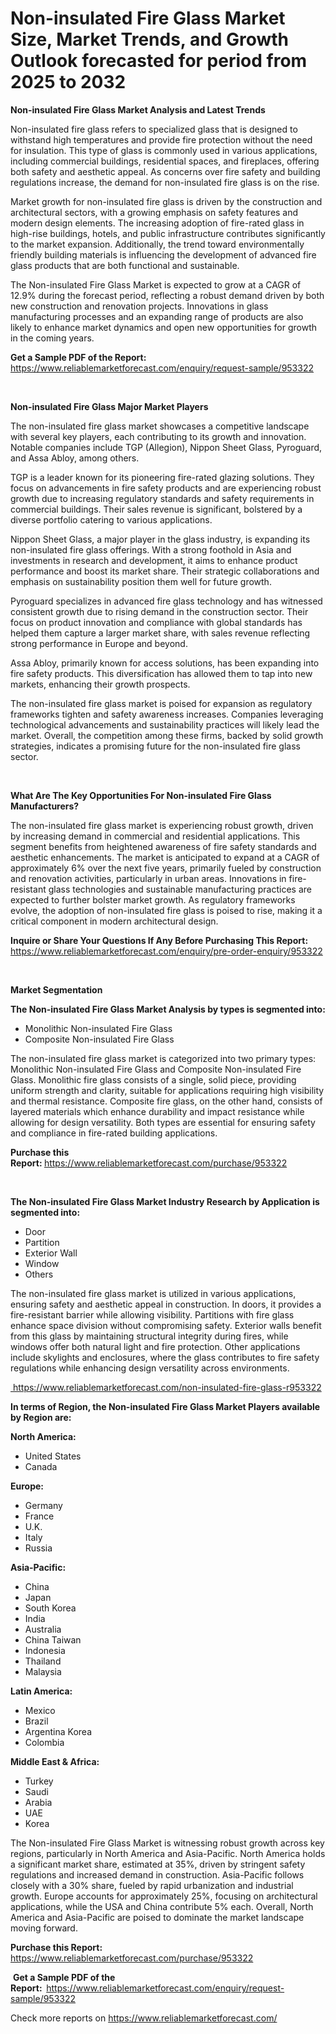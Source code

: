 <p><h1>Non-insulated Fire Glass Market Size, Market Trends, and Growth Outlook forecasted for period from 2025 to 2032</h1></p><p><strong>Non-insulated Fire Glass Market Analysis and Latest Trends</strong></p>
<p><p>Non-insulated fire glass refers to specialized glass that is designed to withstand high temperatures and provide fire protection without the need for insulation. This type of glass is commonly used in various applications, including commercial buildings, residential spaces, and fireplaces, offering both safety and aesthetic appeal. As concerns over fire safety and building regulations increase, the demand for non-insulated fire glass is on the rise.</p><p>Market growth for non-insulated fire glass is driven by the construction and architectural sectors, with a growing emphasis on safety features and modern design elements. The increasing adoption of fire-rated glass in high-rise buildings, hotels, and public infrastructure contributes significantly to the market expansion. Additionally, the trend toward environmentally friendly building materials is influencing the development of advanced fire glass products that are both functional and sustainable.</p><p>The Non-insulated Fire Glass Market is expected to grow at a CAGR of 12.9% during the forecast period, reflecting a robust demand driven by both new construction and renovation projects. Innovations in glass manufacturing processes and an expanding range of products are also likely to enhance market dynamics and open new opportunities for growth in the coming years.</p></p>
<p><strong>Get a Sample PDF of the Report:&nbsp;</strong> <a href="https://www.reliablemarketforecast.com/enquiry/request-sample/953322?utm_campaign=3525&utm_medium=2&utm_source=Github&utm_content=ia&utm_term=02042025&utm_id=non-insulated-fire-glass">https://www.reliablemarketforecast.com/enquiry/request-sample/953322</a></p>
<p>&nbsp;</p>
<p><strong>Non-insulated Fire Glass Major Market Players</strong></p>
<p><p>The non-insulated fire glass market showcases a competitive landscape with several key players, each contributing to its growth and innovation. Notable companies include TGP (Allegion), Nippon Sheet Glass, Pyroguard, and Assa Abloy, among others. </p><p>TGP is a leader known for its pioneering fire-rated glazing solutions. They focus on advancements in fire safety products and are experiencing robust growth due to increasing regulatory standards and safety requirements in commercial buildings. Their sales revenue is significant, bolstered by a diverse portfolio catering to various applications.</p><p>Nippon Sheet Glass, a major player in the glass industry, is expanding its non-insulated fire glass offerings. With a strong foothold in Asia and investments in research and development, it aims to enhance product performance and boost its market share. Their strategic collaborations and emphasis on sustainability position them well for future growth.</p><p>Pyroguard specializes in advanced fire glass technology and has witnessed consistent growth due to rising demand in the construction sector. Their focus on product innovation and compliance with global standards has helped them capture a larger market share, with sales revenue reflecting strong performance in Europe and beyond.</p><p>Assa Abloy, primarily known for access solutions, has been expanding into fire safety products. This diversification has allowed them to tap into new markets, enhancing their growth prospects.</p><p>The non-insulated fire glass market is poised for expansion as regulatory frameworks tighten and safety awareness increases. Companies leveraging technological advancements and sustainability practices will likely lead the market. Overall, the competition among these firms, backed by solid growth strategies, indicates a promising future for the non-insulated fire glass sector.</p></p>
<p>&nbsp;</p>
<p><strong>What Are The Key Opportunities For Non-insulated Fire Glass Manufacturers?</strong></p>
<p><p>The non-insulated fire glass market is experiencing robust growth, driven by increasing demand in commercial and residential applications. This segment benefits from heightened awareness of fire safety standards and aesthetic enhancements. The market is anticipated to expand at a CAGR of approximately 6% over the next five years, primarily fueled by construction and renovation activities, particularly in urban areas. Innovations in fire-resistant glass technologies and sustainable manufacturing practices are expected to further bolster market growth. As regulatory frameworks evolve, the adoption of non-insulated fire glass is poised to rise, making it a critical component in modern architectural design.</p></p>
<p><strong>Inquire or Share Your Questions If Any Before Purchasing This Report:</strong> <a href="https://www.reliablemarketforecast.com/enquiry/pre-order-enquiry/953322?utm_campaign=3525&utm_medium=2&utm_source=Github&utm_content=ia&utm_term=02042025&utm_id=non-insulated-fire-glass">https://www.reliablemarketforecast.com/enquiry/pre-order-enquiry/953322</a></p>
<p>&nbsp;</p>
<p><strong>Market Segmentation</strong></p>
<p><strong>The Non-insulated Fire Glass Market Analysis by types is segmented into:</strong></p>
<p><ul><li>Monolithic Non-insulated Fire Glass</li><li>Composite Non-insulated Fire Glass</li></ul></p>
<p><p>The non-insulated fire glass market is categorized into two primary types: Monolithic Non-insulated Fire Glass and Composite Non-insulated Fire Glass. Monolithic fire glass consists of a single, solid piece, providing uniform strength and clarity, suitable for applications requiring high visibility and thermal resistance. Composite fire glass, on the other hand, consists of layered materials which enhance durability and impact resistance while allowing for design versatility. Both types are essential for ensuring safety and compliance in fire-rated building applications.</p></p>
<p><strong>Purchase this Report:&nbsp;</strong><a href="https://www.reliablemarketforecast.com/purchase/953322?utm_campaign=3525&utm_medium=2&utm_source=Github&utm_content=ia&utm_term=02042025&utm_id=non-insulated-fire-glass">https://www.reliablemarketforecast.com/purchase/953322</a></p>
<p>&nbsp;</p>
<p><strong>The Non-insulated Fire Glass Market Industry Research by Application is segmented into:</strong></p>
<p><ul><li>Door</li><li>Partition</li><li>Exterior Wall</li><li>Window</li><li>Others</li></ul></p>
<p><p>The non-insulated fire glass market is utilized in various applications, ensuring safety and aesthetic appeal in construction. In doors, it provides a fire-resistant barrier while allowing visibility. Partitions with fire glass enhance space division without compromising safety. Exterior walls benefit from this glass by maintaining structural integrity during fires, while windows offer both natural light and fire protection. Other applications include skylights and enclosures, where the glass contributes to fire safety regulations while enhancing design versatility across environments.</p></p>
<p><a href="https://www.reliablemarketforecast.com/non-insulated-fire-glass-r953322?utm_campaign=3525&utm_medium=2&utm_source=Github&utm_content=ia&utm_term=02042025&utm_id=non-insulated-fire-glass">&nbsp;https://www.reliablemarketforecast.com/non-insulated-fire-glass-r953322</a></p>
<p><strong>In terms of Region, the Non-insulated Fire Glass Market Players available by Region are:</strong></p>
<p>
    <p> <strong> North America: </strong>
        <ul>
            <li>United States</li>
            <li>Canada</li>
        </ul>
        </p> 
    <p> <strong> Europe: </strong>
        <ul>
            <li>Germany</li>
            <li>France</li>
            <li>U.K.</li>
            <li>Italy</li>
            <li>Russia</li>
        </ul>
        </p> 
    <p> <strong> Asia-Pacific: </strong>
        <ul>
            <li>China</li>
            <li>Japan</li>
            <li>South Korea</li>
            <li>India</li>
            <li>Australia</li>
            <li>China Taiwan</li>
            <li>Indonesia</li>
            <li>Thailand</li>
            <li>Malaysia</li>
        </ul>
        </p> 
    <p> <strong> Latin America: </strong>
        <ul>
            <li>Mexico</li>
            <li>Brazil</li>
            <li>Argentina Korea</li>
            <li>Colombia</li>
        </ul>
        </p> 
    <p> <strong> Middle East & Africa: </strong>
        <ul>
            <li>Turkey</li>
            <li>Saudi</li>
            <li>Arabia</li>
            <li>UAE</li>
            <li>Korea</li>
        </ul>
    </p>
    </p>
<p><p>The Non-insulated Fire Glass Market is witnessing robust growth across key regions, particularly in North America and Asia-Pacific. North America holds a significant market share, estimated at 35%, driven by stringent safety regulations and increased demand in construction. Asia-Pacific follows closely with a 30% share, fueled by rapid urbanization and industrial growth. Europe accounts for approximately 25%, focusing on architectural applications, while the USA and China contribute 5% each. Overall, North America and Asia-Pacific are poised to dominate the market landscape moving forward.</p></p>
<p><strong>Purchase this Report: </strong><a href="https://www.reliablemarketforecast.com/purchase/953322?utm_campaign=3525&utm_medium=2&utm_source=Github&utm_content=ia&utm_term=02042025&utm_id=non-insulated-fire-glass">https://www.reliablemarketforecast.com/purchase/953322</a></p>
<p>&nbsp;<strong>Get a Sample PDF of the Report:&nbsp;&nbsp;</strong><a href="https://www.reliablemarketforecast.com/enquiry/request-sample/953322?utm_campaign=3525&utm_medium=2&utm_source=Github&utm_content=ia&utm_term=02042025&utm_id=non-insulated-fire-glass">https://www.reliablemarketforecast.com/enquiry/request-sample/953322</a></p>
<p><strong></strong></p>
<p>Check more reports on <a href="https://www.reliablemarketforecast.com/?utm_campaign=3525&utm_medium=2&utm_source=Github&utm_content=ia&utm_term=02042025&utm_id=non-insulated-fire-glass">https://www.reliablemarketforecast.com/</a></p>